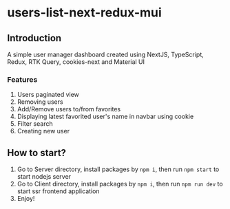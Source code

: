 # users-list-next-redux-mui

## Introduction

A simple user manager dashboard created using NextJS, TypeScript, Redux, RTK Query, cookies-next and Material UI

### Features
1) Users paginated view
2) Removing users
3) Add/Remove users to/from favorites
4) Displaying latest favorited user's name in navbar using cookie
5) Filter search
6) Creating new user

## How to start?

1) Go to Server directory, install packages by `npm i`, then run `npm start` to start nodejs server
2) Go to Client directory, install packages by `npm i`, then run `npm run dev` to start ssr frontend application
3) Enjoy!
